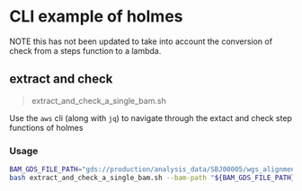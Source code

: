 # CLI example of holmes

NOTE this has not been updated to take into account the conversion
of check from a steps function to a lambda.

## extract and check

> extract_and_check_a_single_bam.sh

Use the `aws` cli (along with `jq`) to navigate through the extact and check step functions of holmes

### Usage

```bash
BAM_GDS_FILE_PATH="gds://production/analysis_data/SBJ00005/wgs_alignment_qc/20211201bd0ac3a3/L2101368__4_dragen/PTC_Tsqn211109.bam"
bash extract_and_check_a_single_bam.sh --bam-path "${BAM_GDS_FILE_PATH}"
```
